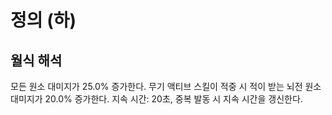 # 정의 (하)

## 월식 해석

모든 원소 대미지가 25.0% 증가한다. 무기 액티브 스킬이 적중 시 적이 받는 뇌전 원소 대미지가 20.0% 증가한다. 지속 시간: 20초, 중복 발동 시 지속 시간을 갱신한다.
